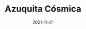 ---
title: Azuquita Cósmica
date: 2021-11-21
key: 'azuquita'
technologies:
  - Custom design
  - Wordpress
  - Elementor
  - Vanilla CSS
clientURL: https://www.azuquitacosmica.com
image: './src/assets/images/projects/azuquita-cosmica.png'
alt: 'Screenshot of the website azuquitacosmica.com'
lead: 'Azuquita Cósmica is the website of Estefanía García, astrologer. Estefanía offers general consultations and consulting on the birth chart.'
---
